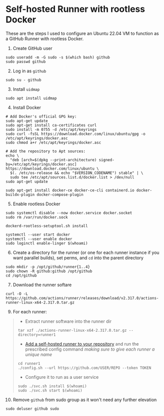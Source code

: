 # Self-hosted Runner with rootless Docker

These are the steps I used to configure an Ubuntu 22.04 VM to function as a GitHub Runner with rootless Docker.

1. Create GitHub user
```shell
sudo useradd -m -G sudo -s $(which bash) github
sudo passwd github
```

2. Log in as `github`
```shell
sudo su - github
```

3. Install `uidmap`
```shell
sudo apt install uidmap
```

4. Install Docker
```shell
# Add Docker's official GPG key:
sudo apt-get update
sudo apt-get install ca-certificates curl
sudo install -m 0755 -d /etc/apt/keyrings
sudo curl -fsSL https://download.docker.com/linux/ubuntu/gpg -o /etc/apt/keyrings/docker.asc
sudo chmod a+r /etc/apt/keyrings/docker.asc

# Add the repository to Apt sources:
echo \
  "deb [arch=$(dpkg --print-architecture) signed-by=/etc/apt/keyrings/docker.asc] https://download.docker.com/linux/ubuntu \
  $(. /etc/os-release && echo "$VERSION_CODENAME") stable" | \
  sudo tee /etc/apt/sources.list.d/docker.list > /dev/null
sudo apt-get update

sudo apt-get install docker-ce docker-ce-cli containerd.io docker-buildx-plugin docker-compose-plugin
```

5. Enable rootless Docker
```shell
sudo systemctl disable --now docker.service docker.socket
sudo rm /var/run/docker.sock

dockerd-rootless-setuptool.sh install

systemctl --user start docker
systemctl --user enable docker
sudo loginctl enable-linger $(whoami)
```

6. Create a directory for the runner (or one for each runner instance if you want parallel builds), set perms, and `cd` into the parent directory
```shell
sudo mkdir -p /opt/github/runner{1..4}
sudo chown -R github:github /opt/github
cd /opt/github
```

7. Download the runner softare
```shell
curl -O -L https://github.com/actions/runner/releases/download/v2.317.0/actions-runner-linux-x64-2.317.0.tar.gz
```

9. For each runner:
>   - Extract runner software into the runner dir
> ```shell
> tar xzf ./actions-runner-linux-x64-2.317.0.tar.gz --directory=runner1
> ```
>   -  [Add a self-hosted runner to your repository](https://docs.github.com/en/actions/hosting-your-own-runners/managing-self-hosted-runners/adding-self-hosted-runners#adding-a-self-hosted-runner-to-a-repository) and run the prescribed config command *making sure to give each runner a unique name*
> ```shell
> cd runner1
> ./config.sh --url https://github.com/USER/REPO --token TOKEN
> ```
>   - Configure it to run as a user service
> ```shell
> sudo ./svc.sh install $(whoami)
> sudo ./svc.sh start $(whoami)
> ```

10. Remove `github` from sudo group as it won't need any further elevation
```shell
sudo deluser github sudo
```